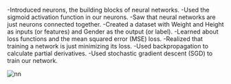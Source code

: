 -Introduced neurons, the building blocks of neural networks.
-Used the sigmoid activation function in our neurons.
-Saw that neural networks are just neurons connected together.
-Created a dataset with Weight and Height as inputs (or features) and Gender as the output (or label).
-Learned about loss functions and the mean squared error (MSE) loss.
-Realized that training a network is just minimizing its loss.
-Used backpropagation to calculate partial derivatives.
-Used stochastic gradient descent (SGD) to train our network.

![nn](https://github.com/Akash5307/Neural-Network-From-Scratch/assets/115076719/abddbe4c-a82b-456e-aa02-b453a2da80ce)
